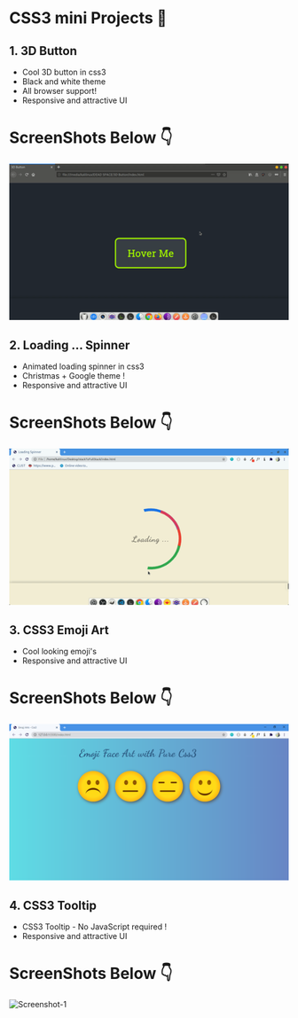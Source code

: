# CSS3 mini Projects 🌱

## 1. 3D Button 
- Cool 3D button in css3
- Black and white theme
- All browser support!
- Responsive and attractive UI

# ScreenShots Below 👇

![Screenshot-1](https://github.com/deathook007/CSS3-Mini-Projects/blob/main/3D%20Button/Hnet.com-image.gif)


## 2. Loading ... Spinner 
- Animated loading spinner in css3
- Christmas + Google theme !
- Responsive and attractive UI

# ScreenShots Below 👇

![Screenshot-1](https://github.com/deathook007/CSS3-Mini-Projects/blob/main/Animated%20Loading%20Spinner/Hnet-image.gif)


## 3. CSS3 Emoji Art
- Cool looking emoji's
- Responsive and attractive UI

# ScreenShots Below 👇

![Screenshot-1](https://github.com/deathook007/CSS3-Mini-Projects/blob/main/CSS3%20Emoji%20Art/Emoji%20Arts.png)


## 4. CSS3 Tooltip
- CSS3 Tooltip - No JavaScript required !
- Responsive and attractive UI

# ScreenShots Below 👇

![Screenshot-1](https://github.com/deathook007/CSS3-Mini-Projects/blob/main/CSS3%20Tooltip/Images/Hnet-image.gif)

